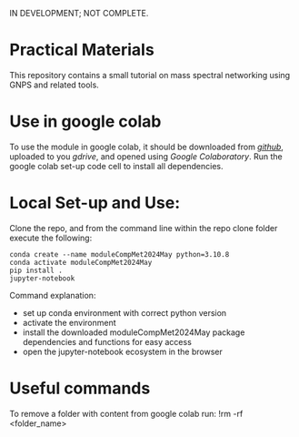 IN DEVELOPMENT; NOT COMPLETE.

# Practical Materials

This repository contains a small tutorial on mass spectral networking using GNPS and related tools.

# Use in google colab
To use the module in google colab, it should be downloaded from [*github*](), uploaded to you *gdrive*, and opened using *Google Colaboratory*. Run the google colab set-up code cell to install all dependencies.

# Local Set-up and Use:
Clone the repo, and from the command line within the repo clone folder execute the following:

```{bash}
conda create --name moduleCompMet2024May python=3.10.8
conda activate moduleCompMet2024May
pip install .
jupyter-notebook
```

Command explanation:
- set up conda environment with correct python version
- activate the environment
- install the downloaded moduleCompMet2024May package dependencies and functions for easy access
- open the jupyter-notebook ecosystem in the browser


# Useful commands

To remove a folder with content from google colab run: !rm -rf <folder_name>